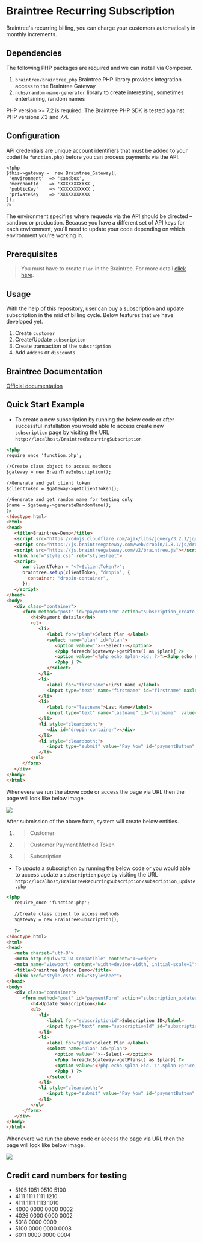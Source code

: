 # Braintree Recurring Subscription

Braintree's recurring billing, you can charge your customers automatically in monthly increments.

## Dependencies

The following PHP packages are required and we can install via Composer. 
1. `braintree/braintree_php` Braintree PHP library provides integration access to the Braintree Gateway
2. `nubs/random-name-generator` library to create interesting, sometimes entertaining, random names

PHP version >= 7.2 is required. The Braintree PHP SDK is tested against PHP versions 7.3 and 7.4.

## Configuration
API credentials are unique account identifiers that must be added to your code(file `function.php`) before you can process payments via the API.

    <?php 
    $this->gateway =  new Braintree_Gateway([
	 'environment'  => 'sandbox',
	 'merchantId' 	=> 'XXXXXXXXXXX',
	 'publicKey' 	=> 'XXXXXXXXXXX',
	 'privateKey' 	=> 'XXXXXXXXXXX'
	]);
    ?>
The environment specifies where requests via the API should be directed – sandbox or production. Because you have a different set of API keys for each environment, you'll need to update your code depending on which environment you're working in.

## Prerequisites
> You must have to create `Plan` in the Braintree. For more detail [click here](https://articles.braintreepayments.com/guides/recurring-billing/plans). 

## Usage

With the help of this repository, user can buy a subscription and update subscription in the mid of billing cycle. Below features that we have developed yet.
1. Create `customer`
2. Create/Update `subscription`
3. Create transaction of the `subscription`
4. Add `Addons` or `discounts`

## Braintree Documentation
[Official documentation](https://developers.braintreepayments.com/start/hello-server/php)


## Quick Start Example
- To create a new subscription by running the below code or after successful installation you would able to access create new `subscription` page by visiting the URL `http://localhost/BraintreeRecurringSubscription`

```html
<?php
require_once 'function.php';
 
//Create class object to access methods 
$gateway = new BrainTreeSubscription();

//Generate and get client token
$clientToken = $gateway->getClientToken();

//Generate and get random name for testing only
$name = $gateway->generateRandomName();
?>
<!doctype html> 
<html>
<head>
   <title>Braintree-Demo</title>
   <script src="https://cdnjs.cloudflare.com/ajax/libs/jquery/3.2.1/jquery.min.js"></script>
   <script src="https://js.braintreegateway.com/web/dropin/1.8.1/js/dropin.min.js"></script>
   <script src="https://js.braintreegateway.com/v2/braintree.js"></script>
   <link href="style.css" rel="stylesheet">
   <script>
      var clientToken = "<?=$clientToken?>"; 
      braintree.setup(clientToken, "dropin", {
      	container: "dropin-container",
      });
   </script>
</head>
<body>
   <div class="container">
      <form method="post" id="paymentForm" action="subscription_create.php">
         <h4>Payment details</h4>
         <ul>
            <li>
               <label for="plan">Select Plan </label>
               <select name="plan" id="plan">
                  <option value="">--Select--</option>
                  <?php foreach($gateway->getPlans() as $plan){ ?>
                  <option value="<?php echo $plan->id; ?>"><?php echo $plan->name.'('.$plan->price.')'; ?></option>
                  <?php } ?>
               </select>
            </li>
            <li>
               <label for="firstname">First name </label>
               <input type="text" name="firstname" id="firstname" maxlength="20" value="<?php echo $name[0] ?>"> 
            </li>
            <li>
               <label for="lastname">Last Name</label>
               <input type="text" name="lastname" id="lastname"  value="<?php echo $name[1] ?>"> 
            </li>
            <li style="clear:both;">
               <div id="dropin-container"></div>
            </li>
            <li style="clear:both;">
               <input type="submit" value="Pay Now" id="paymentButton" />
            </li>
         </ul>
      </form>
   </div>
</body>
</html>
```
Whenevere we run the above code or access the page via URL then the page will look like below image.

![](https://github.com/vipinsahu/Braintree_Recurring_Subscription/blob/master/images/braintree-demo.png)

After submission of the above form, system will create below entities.
1. > Customer

2. > Customer Payment Method Token

3. > Subscription

- To *update* a subscription by running the below code or you would able to access update a `subscription` page by visiting the URL `http://localhost/BraintreeRecurringSubscription/subscription_update.php`


```html
<?php
   require_once 'function.php';
   
   //Create class object to access methods 
   $gateway = new BrainTreeSubscription();
   
   ?>
<!doctype html> 
<html>
<head>
   <meta charset="utf-8">
   <meta http-equiv="X-UA-Compatible" content="IE=edge">
   <meta name="viewport" content="width=device-width, initial-scale=1">
   <title>Braintree Update Demo</title>
   <link href="style.css" rel="stylesheet">
</head>
<body>
   <div class="container">
      <form method="post" id="paymentForm" action="subscription_updated_response.php">
         <h4>Update Subscription</h4>
         <ul>
            <li>
               <label for="subscriptionid">Subscription ID</label>
               <input type="text" name="subscriptionId" id="subscriptionId" value="dc23hb"> 
            </li>
            <li>
               <label for="plan">Select Plan </label>
               <select name="plan" id="plan">
                  <option value="">--Select--</option>
                  <?php foreach($gateway->getPlans() as $plan){ ?>
                  <option value="<?php echo $plan->id.':'.$plan->price; ?>"><?php echo $plan->name.'('.$plan->price.')'; ?></option>
                  <?php } ?>
               </select>
            </li>
            <li style="clear:both;">
               <input type="submit" value="Pay Now" id="paymentButton" />
            </li>
         </ul>
      </form>
   </div>
</body>
</html>

```
Whenevere we run the above code or access the page via URL then the page will look like below image.

![](https://github.com/vipinsahu/Braintree_Recurring_Subscription/blob/master/images/braintree-update-demo.png)

## Credit card numbers for testing
- 5105 1051 0510 5100
- 4111 1111 1111 1210
- 4111 1111 1113 1010
- 4000 0000 0000 0002
- 4026 0000 0000 0002
- 5018 0000 0009
- 5100 0000 0000 0008
- 6011 0000 0000 0004

